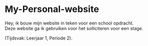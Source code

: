 # My-Personal-website

Hey, ik bouw mijn website in teken voor een school opdracht. <br> 
Deze website ga ik gebruiken voor het solliciteren voor een stage. <br> 

(Tijdsvak: Leerjaar 1, Periode 2).